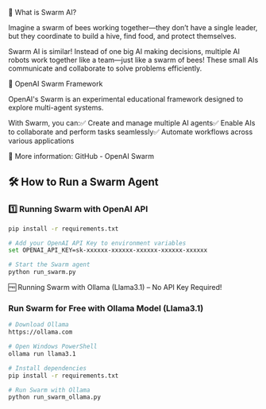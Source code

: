 🐝 What is Swarm AI?

Imagine a swarm of bees working together—they don’t have a single leader, but they coordinate to build a hive, find food, and protect themselves.

Swarm AI is similar! Instead of one big AI making decisions, multiple AI robots work together like a team—just like a swarm of bees! These small AIs communicate and collaborate to solve problems efficiently.

🚀 OpenAI Swarm Framework

OpenAI's Swarm is an experimental educational framework designed to explore multi-agent systems.

With Swarm, you can:✅ Create and manage multiple AI agents✅ Enable AIs to collaborate and perform tasks seamlessly✅ Automate workflows across various applications

🔗 More information: GitHub - OpenAI Swarm

## 🛠️ How to Run a Swarm Agent  

### **1️⃣ Running Swarm with OpenAI API**  
```sh
pip install -r requirements.txt

# Add your OpenAI API Key to environment variables  
set OPENAI_API_KEY=sk-xxxxxx-xxxxxx-xxxxxx-xxxxxx-xxxxxx

# Start the Swarm agent  
python run_swarm.py
```

🆓 Running Swarm with Ollama (Llama3.1) – No API Key Required!
### **Run Swarm for Free with Ollama Model (Llama3.1)**

```sh
# Download Ollama  
https://ollama.com

# Open Windows PowerShell  
ollama run llama3.1  

# Install dependencies  
pip install -r requirements.txt  

# Run Swarm with Ollama  
python run_swarm_ollama.py




